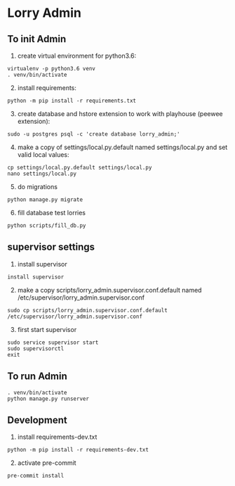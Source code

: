 # Lorry Admin #

## To init Admin ##

1) create virtual environment for python3.6:
```
virtualenv -p python3.6 venv
. venv/bin/activate
```

2) install requirements:
```
python -m pip install -r requirements.txt
```

3) create database and hstore extension to work with playhouse (peewee extension):
```
sudo -u postgres psql -c 'create database lorry_admin;'
```

4) make a copy of settings/local.py.default named settings/local.py and set valid local values:
```
cp settings/local.py.default settings/local.py
nano settings/local.py
```

5) do migrations
```
python manage.py migrate
```

6) fill database test lorries
```
python scripts/fill_db.py
```

## supervisor settings
1) install supervisor
```
install supervisor
```
2) make a copy scripts/lorry_admin.supervisor.conf.default named /etc/supervisor/lorry_admin.supervisor.conf
```
sudo cp scripts/lorry_admin.supervisor.conf.default /etc/supervisor/lorry_admin.supervisor.conf
```
3) first start supervisor
```
sudo service supervisor start
sudo supervisorctl
exit
```

## To run Admin ##

```
. venv/bin/activate
python manage.py runserver
```


## Development ##

1) install requirements-dev.txt
```
python -m pip install -r requirements-dev.txt
```

2) activate pre-commit
```
pre-commit install
```






